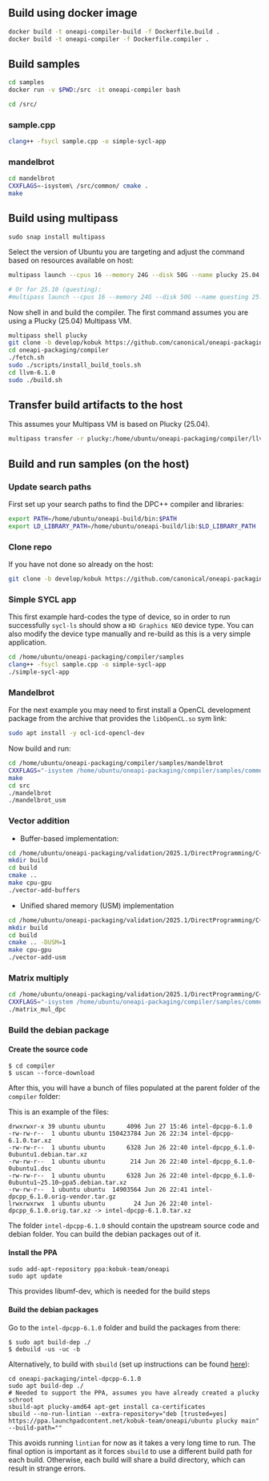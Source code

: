 Build using docker image
---

```bash
docker build -t oneapi-compiler-build -f Dockerfile.build .
docker build -t oneapi-compiler -f Dockerfile.compiler .
```

Build samples
---

```bash
cd samples
docker run -v $PWD:/src -it oneapi-compiler bash

cd /src/
```

### sample.cpp
```bash
clang++ -fsycl sample.cpp -o simple-sycl-app
```

### mandelbrot
```bash
cd mandelbrot
CXXFLAGS=-isystem\ /src/common/ cmake .
make
```

Build using multipass
---

```
sudo snap install multipass
```

Select the version of Ubuntu you are targeting and adjust the command based on resources available on host:

```bash
multipass launch --cpus 16 --memory 24G --disk 50G --name plucky 25.04

# Or for 25.10 (questing):
#multipass launch --cpus 16 --memory 24G --disk 50G --name questing 25.10
```

Now shell in and build the compiler. The first command assumes you are using a Plucky (25.04) Multipass VM.

```bash
multipass shell plucky
git clone -b develop/kobuk https://github.com/canonical/oneapi-packaging.git
cd oneapi-packaging/compiler
./fetch.sh
sudo ./scripts/install_build_tools.sh
cd llvm-6.1.0
sudo ./build.sh
```

## Transfer build artifacts to the host

This assumes your Multipass VM is based on Plucky (25.04).

```bash
multipass transfer -r plucky:/home/ubuntu/oneapi-packaging/compiler/llvm-6.1.0/build /home/ubuntu/oneapi-build
```

## Build and run samples (on the host)

### Update search paths

First set up your search paths to find the DPC++ compiler and libraries:

```bash
export PATH=/home/ubuntu/oneapi-build/bin:$PATH
export LD_LIBRARY_PATH=/home/ubuntu/oneapi-build/lib:$LD_LIBRARY_PATH
```

### Clone repo

If you have not done so already on the host:

```bash
git clone -b develop/kobuk https://github.com/canonical/oneapi-packaging.git
```

### Simple SYCL app

This first example hard-codes the type of device, so in order to run successfully `sycl-ls` should show a `HD Graphics NEO` device type. You can also modify the device type manually and re-build as this is a very simple application.

```bash
cd /home/ubuntu/oneapi-packaging/compiler/samples
clang++ -fsycl sample.cpp -o simple-sycl-app
./simple-sycl-app
```

### Mandelbrot

For the next example you may need to first install a OpenCL development package from the archive that provides the `libOpenCL.so` sym link:

```bash
sudo apt install -y ocl-icd-opencl-dev
```

Now build and run:

```bash
cd /home/ubuntu/oneapi-packaging/compiler/samples/mandelbrot
CXXFLAGS="-isystem /home/ubuntu/oneapi-packaging/compiler/samples/common" cmake .
make
cd src
./mandelbrot
./mandelbrot_usm
```

### Vector addition

* Buffer-based implementation:

```bash
cd /home/ubuntu/oneapi-packaging/validation/2025.1/DirectProgramming/C++SYCL/DenseLinearAlgebra/vector-add
mkdir build
cd build
cmake ..
make cpu-gpu
./vector-add-buffers
```

* Unified shared memory (USM) implementation

```bash
cd /home/ubuntu/oneapi-packaging/validation/2025.1/DirectProgramming/C++SYCL/DenseLinearAlgebra/vector-add
mkdir build
cd build
cmake .. -DUSM=1
make cpu-gpu
./vector-add-usm
```

### Matrix multiply

```bash
cd /home/ubuntu/oneapi-packaging/validation/2025.1/DirectProgramming/C++SYCL/DenseLinearAlgebra/matrix_mul
CXXFLAGS="-isystem /home/ubuntu/oneapi-packaging/compiler/samples/common" make all
./matrix_mul_dpc
```


### Build the debian package

#### Create the source code

```
$ cd compiler
$ uscan --force-download
```

After this, you will have a bunch of files populated at the parent folder of the `compiler` folder:

This is an example of the files:

```
drwxrwxr-x 39 ubuntu ubuntu      4096 Jun 27 15:46 intel-dpcpp-6.1.0
-rw-rw-r--  1 ubuntu ubuntu 150423784 Jun 26 22:34 intel-dpcpp-6.1.0.tar.xz
-rw-rw-r--  1 ubuntu ubuntu      6328 Jun 26 22:40 intel-dpcpp_6.1.0-0ubuntu1.debian.tar.xz
-rw-rw-r--  1 ubuntu ubuntu       214 Jun 26 22:40 intel-dpcpp_6.1.0-0ubuntu1.dsc
-rw-rw-r--  1 ubuntu ubuntu      6328 Jun 26 22:40 intel-dpcpp_6.1.0-0ubuntu1~25.10~ppa5.debian.tar.xz
-rw-rw-r--  1 ubuntu ubuntu  14903564 Jun 26 22:41 intel-dpcpp_6.1.0.orig-vendor.tar.gz
lrwxrwxrwx  1 ubuntu ubuntu        24 Jun 26 22:40 intel-dpcpp_6.1.0.orig.tar.xz -> intel-dpcpp-6.1.0.tar.xz
```

The folder `intel-dpcpp-6.1.0` should contain the upstream source code and debian folder. You can build the debian packages out of it.

#### Install the PPA
```
sudo add-apt-repository ppa:kobuk-team/oneapi
sudo apt update
```
This provides libumf-dev, which is needed for the build steps

#### Build the debian packages

Go to the `intel-dpcpp-6.1.0` folder and build the packages from there:

```
$ sudo apt build-dep ./
$ debuild -us -uc -b
```

Alternatively, to build with `sbuild` (set up instructions can be found [here](https://wiki.ubuntu.com/SimpleSbuild)):

```
cd oneapi-packaging/intel-dpcpp-6.1.0
sudo apt build-dep ./
# Needed to support the PPA, assumes you have already created a plucky schroot
sbuild-apt plucky-amd64 apt-get install ca-certificates
sbuild --no-run-lintian --extra-repository="deb [trusted=yes] https://ppa.launchpadcontent.net/kobuk-team/oneapi/ubuntu plucky main" --build-path=""
```

This avoids running `lintian` for now as it takes a very long time to run. The final option is important as it forces `sbuild` to use a different build path for each build. Otherwise, each build will share a build directory, which can result in strange errors.



